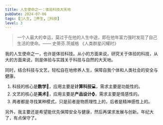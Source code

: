 ```yaml
---
title: 人生使命之一：体验科技大天地
pubDate: 2024-07-06
tags: [💖人生, 🪷养生, 🔭科技]
level: 3
---
```


> 一个人最大的幸运，莫过于在他的人生中途，即在他年富力强时发现了自己生活的使命。—— 史蒂芬.茨威格 《人类群星闪耀时》

我的人生使命之一，也许是体验科技。从小的方面来说，研究关于体验的科技，从大的方面来说，则是体验与实践关于科技与自然的大天地。

同时，结合科技与文艺，轻松自在地修养人生，保障自我个体和人类社会的安全与健康。

1. 科技的核心是**数学📐**，应用主要是**计算科技💻**，需求主要是功能性的。
2. 文艺的核心是**美术🎨**，应用主要是**产品设计⌚️**，需求主要是情感性的。
3. 两者都是寻找某种模式，只是前者是物质理性上的，后者是精神感性上的。

另外，我主要还是希望能优先保障安全与健康，然后再谋求发展与创新。年纪大了，有点保守了。

